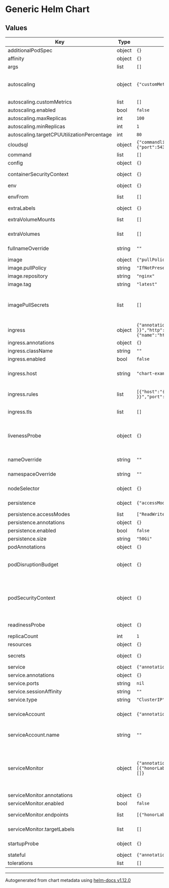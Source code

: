 <!--
DO NOT EDIT README.md manually!
We're using [helm-docs](https://github.com/norwoodj/helm-docs) to render values of the chart.
If you updated values.yaml file make sure to render a new README.md locally before submitting a Pull Request.

If you're using [pre-commit](https://pre-commit.com/) make sure to install the hooks first:
```
pre-commit install
```
REAMDE.md will be updating automatically after that.

Otherwise, you should install helm-docs and manually update README.md. Navigate to repository root and run:
`helm-docs --chart-search-root=charts/common --template-files=README.md.gotmpl`

You may encounter `files were modified by this hook` error after updating README.md.gotmpl file when using pre-commit.
This is intended behaviour. Make sure to run `git add -A` once again to stage changes in the auto-updated REAMDE.md
-->

# Generic Helm Chart

## Values

| Key | Type | Default | Description |
|-----|------|---------|-------------|
| additionalPodSpec | object | `{}` | Additional Pod Spec |
| affinity | object | `{}` | Assign custom affinity rules |
| args | list | `[]` | Override default container args |
| autoscaling | object | `{"customMetrics":[],"enabled":false,"maxReplicas":100,"minReplicas":1,"targetCPUUtilizationPercentage":80}` | Autoscaling should be enabled for statefulsets ref: https://kubernetes.io/docs/tasks/run-application/horizontal-pod-autoscale/ |
| autoscaling.customMetrics | list | `[]` | Custom HPA metrics |
| autoscaling.enabled | bool | `false` | Enable autoscaling |
| autoscaling.maxReplicas | int | `100` | Maximum number of pods |
| autoscaling.minReplicas | int | `1` | Minimum number of pods |
| autoscaling.targetCPUUtilizationPercentage | int | `80` | Target CPU utilization percentage |
| cloudsql | object | `{"commandline":{"args":"-instances=gcp-project-id:zone:instance-name=tcp:0.0.0.0:5432"},"enabled":false,"service":{"port":5432,"targetPort":5432}}` | If enabled, create cloudsql proxy resources |
| command | list | `[]` | Override default container command |
| config | object | `{}` | Creates a configmap resource |
| containerSecurityContext | object | `{}` | SecurityContext settings for the main container |
| env | object | `{}` | Environment variable to add to the pods |
| envFrom | list | `[]` | Environment variables from secrets or configmaps to add to the pods |
| extraLabels | object | `{}` | Additional common labels on resources |
| extraVolumeMounts | list | `[]` | Extra volume mounts together. Corresponds to `extraVolumes`. |
| extraVolumes | list | `[]` | Extra volumes to be added in addition to those specified under `defaultVolumes`. |
| fullnameOverride | string | `""` | Provide a name to substitute for the full names of resources |
| image | object | `{"pullPolicy":"IfNotPresent","repository":"nginx","tag":"latest"}` | Image to use for the chart |
| image.pullPolicy | string | `"IfNotPresent"` | Image pull policy |
| image.repository | string | `"nginx"` | Image repository |
| image.tag | string | `"latest"` | Image tag |
| imagePullSecrets | list | `[]` | Reference to one or more secrets to be used when pulling images ref: https://kubernetes.io/docs/tasks/configure-pod-container/pull-image-private-registry/ |
| ingress | object | `{"annotations":{},"className":"","enabled":false,"host":"chart-example.local","rules":[{"host":"{{ .Values.ingress.host }}","http":{"paths":[{"backend":{"service":{"name":"{{ include \"common.fullname\" . }}","port":{"name":"http"}}},"path":"/","pathType":"ImplementationSpecific"}]}}],"tls":[]}` | Creates an ingress resource |
| ingress.annotations | object | `{}` | Annotations to add to the Ingress |
| ingress.className | string | `""` | Ingress class name |
| ingress.enabled | bool | `false` | Enable creation of Ingress |
| ingress.host | string | `"chart-example.local"` | Hostname used for the default ingress rule. If .Values.ingress.rules is set, this host is not used. |
| ingress.rules | list | `[{"host":"{{ .Values.ingress.host }}","http":{"paths":[{"backend":{"service":{"name":"{{ include \"common.fullname\" . }}","port":{"name":"http"}}},"path":"/","pathType":"ImplementationSpecific"}]}}]` | Ingress rules configuration. The default rule sends all requests to the HTTP port of the default service. |
| ingress.tls | list | `[]` | Ingress TLS configuration. Leave empty for no TLS. |
| livenessProbe | object | `{}` | Controller Container liveness probe configuration ref: https://kubernetes.io/docs/tasks/configure-pod-container/configure-liveness-readiness-startup-probes/ |
| nameOverride | string | `""` | Provide a name in place of node for `app:` labels |
| namespaceOverride | string | `""` | Provide a name to substitute for the full names of resources |
| nodeSelector | object | `{}` | Define which Nodes the Pods are scheduled on. |
| persistence | object | `{"accessModes":["ReadWriteOnce"],"annotations":{},"enabled":false,"size":"50Gi"}` | If enabled, creates a PVC and deploy the pod as statefulset |
| persistence.accessModes | list | `["ReadWriteOnce"]` | PVC access mode |
| persistence.annotations | object | `{}` | Annotations to add to the PVC |
| persistence.enabled | bool | `false` | Enable PVC creation |
| persistence.size | string | `"50Gi"` | PVC storage size |
| podAnnotations | object | `{}` | Annotations to add to the pod |
| podDisruptionBudget | object | `{}` | See `kubectl explain poddisruptionbudget.spec` for more ref: https://kubernetes.io/docs/tasks/run-application/configure-pdb/ |
| podSecurityContext | object | `{}` | SecurityContext holds pod-level security attributes and common container settings. This defaults to non root user with uid 1000 and gid 1000. ref: https://kubernetes.io/docs/tasks/configure-pod-container/security-context/ |
| readinessProbe | object | `{}` | Controller Container readiness probe configuration |
| replicaCount | int | `1` | Number of replicas for the pod |
| resources | object | `{}` | Resource limits & requests |
| secrets | object | `{}` | Creates a secret resource The value must be base64 encoded |
| service | object | `{"annotations":{},"ports":null,"sessionAffinity":"","type":"ClusterIP"}` | Creates a service resource |
| service.annotations | object | `{}` | Annotations to add to the Service resource |
| service.ports | string | `nil` | Ports to expose on the service |
| service.sessionAffinity | string | `""` | Session Affinitiy type |
| service.type | string | `"ClusterIP"` | Service type |
| serviceAccount | object | `{"annotations":{},"create":true,"name":""}` | Service account for the pod to use ref: https://kubernetes.io/docs/tasks/configure-pod-container/configure-service-account/ |
| serviceAccount.name | string | `""` | The name of the service account to use. If not set and create is true, a name is generated using the fullname template |
| serviceMonitor | object | `{"annotations":{},"enabled":false,"endpoints":[{"honorLabels":true,"interval":"1m","path":"/metrics","port":"http","scheme":"http","scrapeTimeout":"30s"}],"targetLabels":[]}` | If enabled, create service monitor of Prometheus-Operator ref: https://github.com/prometheus-operator/prometheus-operator/blob/main/Documentation/user-guides/getting-started.md#include-servicemonitors |
| serviceMonitor.annotations | object | `{}` | Annotations to assign to the ServiceMonitor |
| serviceMonitor.enabled | bool | `false` | Enables Service Monitor |
| serviceMonitor.endpoints | list | `[{"honorLabels":true,"interval":"1m","path":"/metrics","port":"http","scheme":"http","scrapeTimeout":"30s"}]` | List of endpoints of service which Prometheus scrapes |
| serviceMonitor.targetLabels | list | `[]` | Propagate certain service labels to Prometheus. |
| startupProbe | object | `{}` | Controller Container startup probe configuration |
| stateful | object | `{"annotations":{}}` | Annotations to add to the pod of statefulset |
| tolerations | list | `[]` | Tolerations for use with node taints |

----------------------------------------------
Autogenerated from chart metadata using [helm-docs v1.12.0](https://github.com/norwoodj/helm-docs/releases/v1.12.0)
